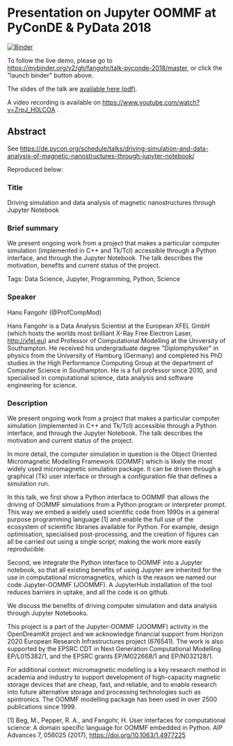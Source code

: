 # Presentation on Jupyter OOMMF at PyConDE & PyData 2018

[![Binder](https://mybinder.org/badge.svg)](https://mybinder.org/v2/gh/fangohr/talk-pyconde-2018/master)

To follow the live demo, please go to
https://mybinder.org/v2/gh/fangohr/talk-pyconde-2018/master, or click
the "launch binder" button above.

The slides of the talk are [available here (pdf)](slides.pdf). 

A video recording is available on https://www.youtube.com/watch?v=ZrpJ_H0LCOA .

## Abstract

See https://de.pycon.org/schedule/talks/driving-simulation-and-data-analysis-of-magnetic-nanostructures-through-jupyter-notebook/

Reproduced below:

### Title

Driving simulation and data analysis of magnetic nanostructures through Jupyter Notebook

### Brief summary

We present ongoing work from a project that makes a particular
computer simulation (implemented in C++ and Tk/Tcl) accessible through
a Python interface, and through the Jupyter Notebook. The talk
describes the motivation, benefits and current status of the project.

Tags: Data Science, Jupyter, Programming, Python, Science

### Speaker

Hans Fangohr (@ProfCompMod)

Hans Fangohr is a Data Analysis Scientist at the European XFEL GmbH
(which hosts the worlds most brilliant X-Ray Free Electron Laser,
http://xfel.eu) and Professor of Computational Modelling at the
University of Southampton. He received his undergraduate degree
"Diplomphysiker" in physics from the University of Hamburg (Germany)
and completed his PhD studies in the High Performance Computing Group
at the department of Computer Science in Southampton. He is a full
professor since 2010, and specialised in computational science, data
analysis and software engineering for science.

### Description

We present ongoing work from a project that makes a particular
computer simulation (implemented in C++ and Tk/Tcl) accessible through
a Python interface, and through the Jupyter Notebook. The talk
describes the motivation and current status of the project.

In more detail, the computer simulation in question is the Object
Oriented Micromagnetic Modelling Framework (OOMMF) which is likely the
most widely used micromagnetic simulation package. It can be driven
through a graphical (Tk) user interface or through a configuration
file that defines a simulation run.

In this talk, we first show a Python interface to OOMMF that allows
the driving of OOMMF simulations from a Python program or interpreter
prompt. This way we embed a widely used scientific code from 1990s in
a general purpose programming language [1] and enable the full use of
the ecosystem of scientific libraries available for Python. For
example, design optimisation, specialised post-processing, and the
creation of figures can all be carried out using a single script;
making the work more easily reproducible.

Second, we integrate the Python interface to OOMMF into a Jupyter
notebook, so that all existing benefits of using Jupyter are inherited
for the use in computational micromagnetics, which is the reason we
named our code Jupyter-OOMMF (JOOMMF). A JupyterHub installation of
the tool reduces barriers in uptake, and all the code is on github.

We discuss the benefits of driving computer simulation and data
analysis through Jupyter Notebooks.

This project is a part of the Jupyter-OOMMF (JOOMMF) activity in the
OpenDreamKit project and we acknowledge financial support from Horizon
2020 European Research Infrastructures project (676541). The work is
also supported by the EPSRC CDT in Next Generation Computational
Modelling EP/L015382/1, and the EPSRC grants EP/M022668/1 and
EP/N032128/1.

For additional context: micromagnetic modelling is a key research
method in academia and industry to support development of
high-capacity magnetic storage devices that are cheap, fast, and
reliable, and to enable research into future alternative storage and
processing technologies such as spintronics. The OOMMF modelling
package has been used in over 2500 publications since 1999.

[1] Beg, M., Pepper, R. A., and Fangohr, H. User interfaces for
computational science: A domain specific language for OOMMF embedded
in Python. AIP Advances 7, 056025 (2017),
https://doi.org/10.1063/1.4977225
